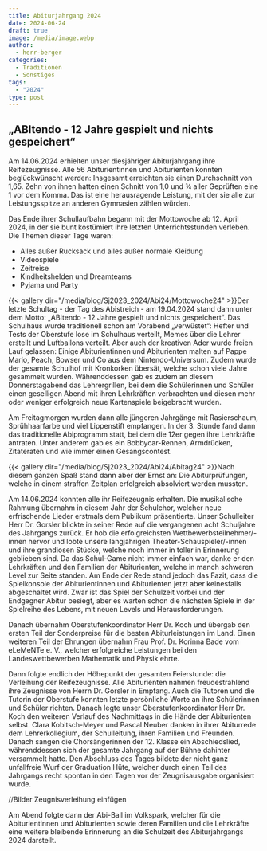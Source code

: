 ```yaml
---
title: Abiturjahrgang 2024
date: 2024-06-24
draft: true
image: /media/image.webp
author:
  - herr-berger
categories:
  - Traditionen
  - Sonstiges
tags:
  - "2024"
type: post
---
```

## „ABItendo - 12 Jahre gespielt und nichts gespeichert“

Am 14.06.2024 erhielten unser diesjähriger Abiturjahrgang ihre Reifezeugnisse. Alle 56 Abiturientinnen und Abiturienten konnten beglückwünscht werden: Insgesamt erreichten sie einen Durchschnitt von 1,65. Zehn von ihnen hatten einen Schnitt von 1,0 und ¾ aller Geprüften eine 1 vor dem Komma. Das ist eine herausragende Leistung, mit der sie alle zur Leistungsspitze an anderen Gymnasien zählen würden.

Das Ende ihrer Schullaufbahn begann mit der Mottowoche ab 12. April 2024, in der sie bunt kostümiert ihre letzten Unterrichtsstunden verleben. Die Themen dieser Tage waren:

- Alles außer Rucksack und alles außer normale Kleidung
- Videospiele
- Zeitreise
- Kindheitshelden und Dreamteams
- Pyjama und Party

{{< gallery dir="/media/blog/Sj2023_2024/Abi24/Mottowoche24" >}}Der letzte Schultag - der Tag des Abistreich - am 19.04.2024 stand dann unter dem Motto: „ABItendo - 12 Jahre gespielt und nichts gespeichert“. Das Schulhaus wurde traditionell schon am Vorabend „verwüstet“: Hefter und Tests der Oberstufe lose im Schulhaus verteilt, Memes über die Lehrer erstellt und Luftballons verteilt. Aber auch der kreativen Ader wurde freien Lauf gelassen: Einige Abiturientinnen und Abiturienten malten auf Pappe Mario, Peach, Bowser und Co aus dem Nintendo-Universum. Zudem wurde der gesamte Schulhof mit Kronkorken übersät, welche schon viele Jahre gesammelt wurden. Währenddessen gab es zudem an diesem Donnerstagabend das Lehrergrillen, bei dem die Schülerinnen und Schüler einen geselligen Abend mit ihren Lehrkräften verbrachten und diesen mehr oder weniger erfolgreich neue Kartenspiele beigebracht wurden.

Am Freitagmorgen wurden dann alle jüngeren Jahrgänge mit Rasierschaum, Sprühhaarfarbe und viel Lippenstift empfangen. In der 3. Stunde fand dann das traditionelle Abiprogramm statt, bei dem die 12er gegen ihre Lehrkräfte antraten. Unter anderem gab es ein Bobbycar-Rennen, Armdrücken, Zitateraten und wie immer einen Gesangscontest.

{{< gallery dir="/media/blog/Sj2023_2024/Abi24/Abitag24" >}}Nach diesem ganzen Spaß stand dann aber der Ernst an: Die Abiturprüfungen, welche in einem straffen Zeitplan erfolgreich absolviert werden mussten.

Am 14.06.2024 konnten alle ihr Reifezeugnis erhalten. Die musikalische Rahmung übernahm in diesem Jahr der Schulchor, welcher neue erfrischende Lieder erstmals dem Publikum präsentierte. Unser Schulleiter Herr Dr. Gorsler blickte in seiner Rede auf die vergangenen acht Schuljahre des Jahrgangs zurück. Er hob die erfolgreichsten Wettbewerbsteilnehmer/-innen hervor und lobte unsere langjährigen Theater-Schauspieler/-innen und ihre grandiosen Stücke, welche noch immer in toller in Erinnerung geblieben sind. Da das Schul-Game nicht immer einfach war, danke er den Lehrkräften und den Familien der Abiturienten, welche in manch schweren Level zur Seite standen. Am Ende der Rede stand jedoch das Fazit, dass die Spielkonsole der Abiturientinnen und Abiturienten jetzt aber keinesfalls abgeschaltet wird. Zwar ist das Spiel der Schulzeit vorbei und der Endgegner Abitur besiegt, aber es warten schon die nächsten Spiele in der Spielreihe des Lebens, mit neuen Levels und Herausforderungen.

Danach übernahm Oberstufenkoordinator Herr Dr. Koch und übergab den ersten Teil der Sonderpreise für die besten Abiturleistungen im Land. Einen weiteren Teil der Ehrungen übernahm Frau Prof. Dr. Korinna Bade vom eLeMeNTe e. V., welcher erfolgreiche Leistungen bei den Landeswettbewerben Mathematik und Physik ehrte.

Dann folgte endlich der Höhepunkt der gesamten Feierstunde: die Verleihung der Reifezeugnisse. Alle Abiturienten nahmen freudestrahlend ihre Zeugnisse von Herrn Dr. Gorsler in Empfang. Auch die Tutoren und die Tutorin der Oberstufe konnten letzte persönliche Worte an ihre Schülerinnen und Schüler richten. Danach legte unser Oberstufenkoordinator Herr Dr. Koch den weiteren Verlauf des Nachmittags in die Hände der Abiturienten selbst. Clara Kobitsch-Meyer und Pascal Neuber danken in ihrer Abiturrede dem Lehrerkollegium, der Schulleitung, ihren Familien und Freunden. Danach sangen die Chorsängerinnen der 12. Klasse ein Abschiedslied, währenddessen sich der gesamte Jahrgang auf der Bühne dahinter versammelt hatte. Den Abschluss des Tages bildete der nicht ganz unfallfreie Wurf der Graduation Hüte, welcher durch einen Teil des Jahrgangs recht spontan in den Tagen vor der Zeugnisausgabe organisiert wurde.

//Bilder Zeugnisverleihung einfügen

Am Abend folgte dann der Abi-Ball im Volkspark, welcher für die Abiturientinnen und Abiturienten sowie deren Familien und die Lehrkräfte eine weitere bleibende Erinnerung an die Schulzeit des Abiturjahrgangs 2024 darstellt. 
